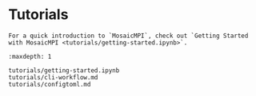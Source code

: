 # Tutorials

```{eval-rst}
For a quick introduction to `MosaicMPI`, check out `Getting Started with MosaicMPI <tutorials/getting-started.ipynb>`.
```

```{toctree}
:maxdepth: 1

tutorials/getting-started.ipynb
tutorials/cli-workflow.md
tutorials/configtoml.md
```